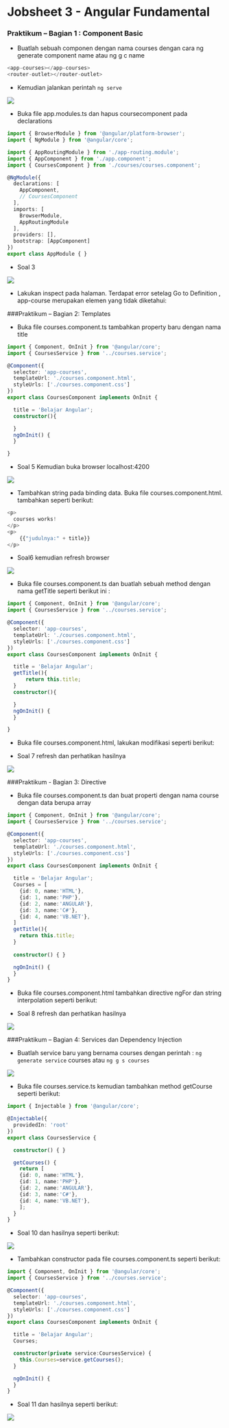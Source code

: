 # Jobsheet 3 - Angular Fundamental	

### Praktikum – Bagian 1 : Component Basic

- Buatlah sebuah componen dengan nama courses dengan cara ng generate component name atau ng g c name

```typescript
<app-courses></app-courses>
<router-outlet></router-outlet>
```

- Kemudian jalankan perintah `ng serve`

![](image/js3/2.png)

- Buka file app.modules.ts dan hapus coursecomponent pada declarations

```typescript
import { BrowserModule } from '@angular/platform-browser';
import { NgModule } from '@angular/core';

import { AppRoutingModule } from './app-routing.module';
import { AppComponent } from './app.component';
import { CoursesComponent } from './courses/courses.component';

@NgModule({
  declarations: [
    AppComponent,
    // CoursesComponent
  ],
  imports: [
    BrowserModule,
    AppRoutingModule
  ],
  providers: [],
  bootstrap: [AppComponent]
})
export class AppModule { }
```

- Soal 3

![](image/js3/3.png)

- Lakukan inspect pada halaman. Terdapat error setelag Go to Definition , app-course merupakan elemen yang tidak diketahui: 

###Praktikum – Bagian 2: Templates

- Buka file courses.component.ts tambahkan property baru dengan nama title

```typescript
import { Component, OnInit } from '@angular/core';
import { CoursesService } from '../courses.service';

@Component({
  selector: 'app-courses',
  templateUrl: './courses.component.html',
  styleUrls: ['./courses.component.css']
})
export class CoursesComponent implements OnInit {

  title = 'Belajar Angular';
  constructor(){

  }
  ngOnInit() {
  }

}
```

- Soal 5 Kemudian buka browser localhost:4200

![](image/js3/5.png)

- Tambahkan string pada binding data. Buka file courses.component.html. tambahkan seperti berikut:

```typescript
<p>
  courses works!
</p>
<p>
    {{"judulnya:" + title}}
</p>
```

- Soal6 kemudian refresh browser

![](image/js3/6.png)

- Buka file courses.component.ts dan buatlah sebuah method dengan nama getTitle seperti berikut ini :

```typescript
import { Component, OnInit } from '@angular/core';
import { CoursesService } from '../courses.service';

@Component({
  selector: 'app-courses',
  templateUrl: './courses.component.html',
  styleUrls: ['./courses.component.css']
})
export class CoursesComponent implements OnInit {

  title = 'Belajar Angular';
  getTitle(){
      return this.title;
  }
  constructor(){

  }
  ngOnInit() {
  }

}
```

- Buka file courses.component.html, lakukan modifikasi seperti berikut:

- Soal 7 refresh dan perhatikan hasilnya

![](image/js3/7.png)

###Praktikum - Bagian 3: Directive

- Buka file courses.component.ts dan buat properti dengan nama course dengan data berupa array

```typescript
import { Component, OnInit } from '@angular/core';
import { CoursesService } from '../courses.service';

@Component({
  selector: 'app-courses',
  templateUrl: './courses.component.html',
  styleUrls: ['./courses.component.css']
})
export class CoursesComponent implements OnInit {

  title = 'Belajar Angular';
  Courses = [
    {id: 0, name:'HTML'},
    {id: 1, name:'PHP'},
    {id: 2, name:'ANGULAR'},
    {id: 3, name:'C#'},
    {id: 4, name:'VB.NET'},
  ]
  getTitle(){
    return this.title;
  }
  
  constructor() { }

  ngOnInit() {
  }
}
```

- Buka file courses.component.html tambahkan directive ngFor dan string interpolation seperti berikut:

- Soal 8 refresh dan perhatikan hasilnya

![](image/js3/8.png)

###Praktikum – Bagian 4: Services dan Dependency Injection

- Buatlah service baru yang bernama courses dengan perintah : `ng generate service` courses atau `ng g s courses`

![](image/js3/9.png)

- Buka file courses.service.ts kemudian tambahkan method getCourse seperti berikut:

```typescript
import { Injectable } from '@angular/core';

@Injectable({
  providedIn: 'root'
})
export class CoursesService {

  constructor() { }

  getCourses() {
    return [
    {id: 0, name:'HTML'},
    {id: 1, name:'PHP'},
    {id: 2, name:'ANGULAR'},
    {id: 3, name:'C#'},
    {id: 4, name:'VB.NET'},
    ];
  }
}
```

- Soal 10 dan hasilnya seperti berikut:

![](image/js3/10.png)

- Tambahkan constructor pada file courses.component.ts seperti berikut:

```typescript
import { Component, OnInit } from '@angular/core';
import { CoursesService } from '../courses.service';

@Component({
  selector: 'app-courses',
  templateUrl: './courses.component.html',
  styleUrls: ['./courses.component.css']
})
export class CoursesComponent implements OnInit {

  title = 'Belajar Angular';
  Courses;

  constructor(private service:CoursesService) {
    this.Courses=service.getCourses();
  }

  ngOnInit() {
  }
}
```

- Soal 11 dan hasilnya seperti berikut:

![](image/js3/11.png)


